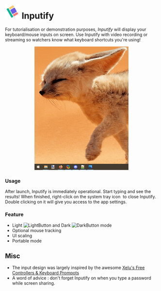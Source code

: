 # ![Icon](https://raw.githubusercontent.com/LastLifeLeft/Inputify/main/Media/Icon/48.png) Inputify

For tutorialisation or demonstration purposes, *Inputify* will display your keyboard/mouse inputs on screen. Use Inputify with video recording or streaming so watchers know what keyboard shortcuts you're using!

<p align="center">
  <img src="https://raw.githubusercontent.com/LastLifeLeft/Inputify/main/Media/Demo2.gif" />
</p>

### Usage 
After launch, Inputify is immediately operational. Start typing and see the results! 
When finished, right-click on the system tray icon <img> to close Inputify. Double clicking on it will give you access to the app settings.

### Feature
- Light ![LightButton](https://raw.githubusercontent.com/LastLifeLeft/Inputify/main/Media/Icon/ButtonL.png) and Dark ![DarkButton](https://raw.githubusercontent.com/LastLifeLeft/Inputify/main/Media/Icon/ButtonD.png) mode
- Optional mouse tracking
- UI scaling
- Portable mode

## Misc 
 - The input design was largely inspired by the awesome [Xelu's Free Controllers & Keyboard Prompots](https://thoseawesomeguys.com/prompts/)
 - A word of advice : don't forget Inputify on when you type a password while screen sharing.
